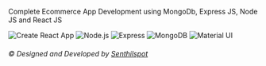 Complete Ecommerce App Development using MongoDb, Express JS, Node JS and React JS

<p align="center">

![Create React App](https://img.shields.io/static/v1?style=for-the-badge&message=React&color=222222&logo=Create+React+App&logoColor=09D3AC&label=)
![Node.js](https://img.shields.io/static/v1?style=for-the-badge&message=Node.js&color=339933&logo=Node.js&logoColor=FFFFFF&label=)
![Express](https://img.shields.io/static/v1?style=for-the-badge&message=Express&color=000000&logo=Express&logoColor=FFFFFF&label=)
![MongoDB](https://img.shields.io/static/v1?style=for-the-badge&message=MongoDB&color=47A248&logo=MongoDB&logoColor=FFFFFF&label=)
![Material UI](https://img.shields.io/static/v1?style=for-the-badge&message=material-ui&color=blue&logo=MUI&logoColor=FFFFFF&label=)



</p>

<h6>
            © Designed and Developed by
            <a href="https://github.com/Senthilspot"> Senthilspot</a>
          </h6>
